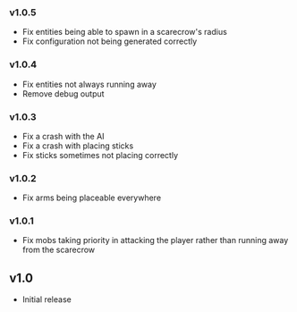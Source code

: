 ### v1.0.5
- Fix entities being able to spawn in a scarecrow's radius
- Fix configuration not being generated correctly

### v1.0.4
- Fix entities not always running away
- Remove debug output

### v1.0.3
- Fix a crash with the AI
- Fix a crash with placing sticks
- Fix sticks sometimes not placing correctly

### v1.0.2
- Fix arms being placeable everywhere

### v1.0.1
- Fix mobs taking priority in attacking the player rather than running away from the scarecrow

## v1.0
- Initial release